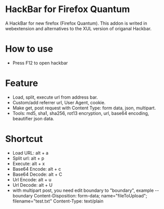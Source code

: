 # HackBar for Firefox Quantum
A HackBar for new firefox (Firefox Quantum). This addon is writed in webextension and alternatives to the XUL version of origanal Hackbar.

# How to use #
* Press F12 to open hackbar
# Feature #
* Load, split, execute url from address bar.
* Custom/add referrer url, User Agent, cookie.
* Make get, post request with Content Type: form data, json, multipart.
* Tools: md5, sha1, sha256, rot13 encryption, url, base64 encoding, beautifier json data.
# Shortcut #
* Load URL: alt + a
* Split url: alt + p
* Execute: alt + x
* Base64 Encode: alt + c
* Base64 Decode: alt + C
* Url Encode: alt + u
* Url Decode: alt + U
* with multipart post, you need edit boundary to "boundary", example
--boundary
Content-Disposition: form-data; name="fileToUpload"; filename="test.txt"
Content-Type: text/plain
